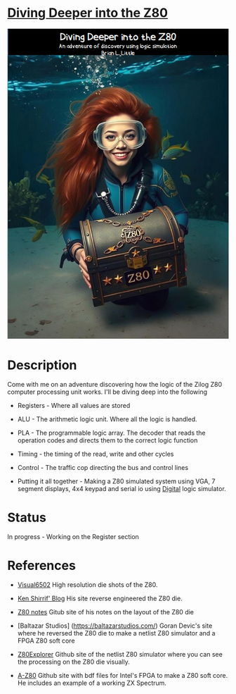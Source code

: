 # [Diving Deeper into the Z80](https://github.com/MicroNut/Diving-Deeper-Into-the-Z80/blob/main/Documentation/Diving%20Deeper%20into%20the%20Z80.pdf)
<p align="center">
  <a href="/Documentation/Diving Deeper into the Z80.pdf">
    <img src="/Documentation/Resources/coverart.png" alt="Diving Deeper into the Z80"/>
  </a>
</p>

# Description

Come with me on an adventure discovering how the logic of the Zilog Z80 computer processing unit works. I'll be diving deep into the following
* Registers - Where all values are stored

*  ALU - The arithmetic logic unit. Where all the logic is handled.

*  PLA - The programmable logic array. The decoder that reads the operation codes and directs them to the correct logic function

* Timing - the timing of the read, write and other cycles

* Control - The traffic cop directing the bus and control lines

* Putting it all together - Making a Z80 simulated system using VGA, 7 segment displays, 4x4 keypad and serial io using [Digital](https://github.com/hneemann/Digital) logic simulator.

# Status 
In progress - Working on the Register section

# References
* [Visual6502](http://visual6502.org/images/pages/Zilog_Z84C00_die_shots.html) High resolution die shots of the Z80.

* [Ken Shirrif' Blog](https://www.righto.com/p/index.html) His site reverse engineered the Z80 die.

*  [Z80 notes](https://github.com/shirriff/z80-notes) Gitub site of his notes on the layout of the Z80 die 

* [Baltazar Studios] (https://baltazarstudios.com/) Goran Devic's site where he reversed the Z80 die to make a netlist Z80 simulator and a FPGA Z80 soft core
  
*   [Z80Explorer](https://github.com/gdevic/Z80Explorer) Github site of the netlist Z80 simulator where you can see the processing on the Z80 die visually.
  
*  [A-Z80](https://github.com/gdevic/A-Z80) Github site with bdf files for Intel's FPGA to make a Z80 soft core. He includes an example of a working ZX Spectrum.
  
